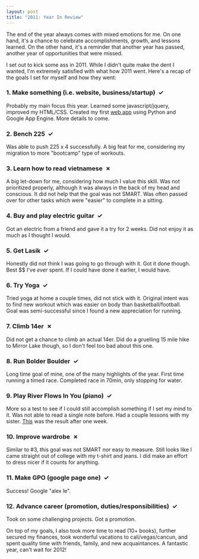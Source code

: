 ```yaml
---
layout: post
title: "2011: Year In Review"
---
```


The end of the year always comes with mixed emotions for me. On one hand, it's a chance to celebrate accomplishments, growth, and lessons learned. On the other hand, it's a reminder that another year has passed, another year of opportunities that were missed.

I set out to kick some ass in 2011. While I didn't quite make the dent I wanted, I'm extremely satisfied with what how 2011 went. Here's a recap of the goals I set for myself and how they went:

### 1. Make something (i.e. website, business/startup) &nbsp;&#x2713; ###
Probably my main focus this year. Learned some javascript/jquery, improved my HTML/CSS. Created my first <a href="http://wwww.feedblast.me/">web app</a> using Python and Google App Engine. More details to come.<br />
### 2. Bench 225 &nbsp;&#x2713; ###
Was able to push 225 x 4 successfully. A big feat for me, considering my migration to more "bootcamp" type of workouts.<br />
### 3. Learn how to read vietnamese &nbsp;&#x2717; ###
A big let-down for me, considering how much I value this skill. Was not prioritized properly, although it was always in the back of my head and conscious. It did not help that the goal was not SMART. Was often passed over for other tasks which were "easier" to complete in a sitting.<br />
### 4. Buy and play electric guitar &nbsp;&#x2713; ###
Got an electric from a friend and gave it a try for 2 weeks. Did not enjoy it as much as I thought I would.<br />
### 5. Get Lasik &nbsp;&#x2713; ###
Honestly did not think I was going to go through with it. Got it done though. Best $$ I've <i>ever</i> spent. If I could have done it earlier, I would have.<br />
### 6. Try Yoga &nbsp;&#x2713; ###
Tried yoga at home a couple times, did not stick with it. Original intent was to find new workout which was easier on body than basketball/football. Goal was semi-successful since I found a new appreciation for running.<br />
### 7. Climb 14er &nbsp;&#x2717; ###
Did not get a chance to climb an actual 14er. Did do a gruelling 15 mile hike to Mirror Lake though, so I don't feel too bad about this one.<br />
### 8. Run Bolder Boulder &nbsp;&#x2713; ###
Long time goal of mine, one of the many highlights of the year. First time running a timed race. Completed race in 70min, only stopping for water.<br />
### 9. Play River Flows In You (piano) &nbsp;&#x2713; ###
More so a test to see if I could still accomplish something if I set my mind to it. Was not able to read a single note before. Had a couple lessons with my sister. <a href="http://www.youtube.com/watch?feature=player_embedded&v=WCnEPWS-5sE">This</a> was the result after one week.<br />
### 10. Improve wardrobe &nbsp;&#x2717; ###
Similar to #3, this goal was not SMART nor easy to measure. Still looks like I came straight out of college with my t-shirt and jeans. I did make an effort to dress nicer if it counts for anything.<br />
### 11. Make GPO (google page one) &nbsp;&#x2713; ###
Success! Google "alex le".<br />
### 12. Advance career (promotion, duties/responsibilities) &nbsp;&#x2713; ###
Took on some challenging projects. Got a promotion.<br />


On top of my goals, I also took more time to read (10+ books), further secured my finances, took wonderful vacations to cali/vegas/cancun, and spent quality time with friends, family, and new acquaintances. A fantastic year, can't wait for 2012!
